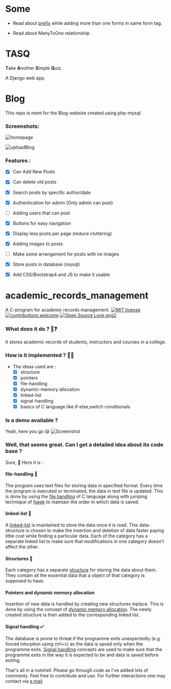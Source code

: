 
# Some 

* Read about [prefix](https://stackoverflow.com/questions/226510/django-forms-how-to-use-prefix-parameter) while adding more than one forms in same form tag.

* Read about ManyToOne relationship


# TASQ
<strong>T</strong>ake <strong>A</strong>nother <strong>S</strong>imple <strong>Q</strong>uiz.

A Django web app.

# Blog
This repo is ment for the Blog-website created using php-mysql.

### Screenshots:
![homepage](https://user-images.githubusercontent.com/46635452/70455800-ec694e00-1ad2-11ea-8bde-8004cf1c35a5.png)
<br>

![uploadBlog](https://user-images.githubusercontent.com/46635452/70455464-63521700-1ad2-11ea-9118-15da356c2e42.png)



### Features :
- [x] Can Add New Posts
- [x] Can delete old posts
- [x] Search posts by specific author/date
- [x] Authentication for admin (Only admin can post)
- [ ] Adding users that can post
- [x] Buttons for easy navigation
- [x] Display less posts per page (reduce cluttering)
- [x] Adding images to posts
- [ ] Make some arrangement for posts with no images
- [x] Store posts in database (mysql)
- [x] Add CSS/Bootstrap4 and JS to make it usable


# academic_records_management
A C-program for academic records management. [![MIT license](https://img.shields.io/badge/License-MIT-blue.svg)](https://lbesson.mit-license.org/) [![contributions welcome](https://img.shields.io/badge/contributions-welcome-brightgreen.svg?style=flat)](https://github.com/dwyl/esta/issues) [![Open Source Love png2](https://badges.frapsoft.com/os/v2/open-source.png?v=103)](https://github.com/ellerbrock/open-source-badges/)

### What does it do ?  :thinking:❓
It stores academic records of students, instructors and courses in a college.

### How is it implemented ? :man_shrugging:
- The ideas used are :
	- [x] structure
	- [x] pointers
	- [x] file-handling
	- [x] dynamic-memory allocation
	- [x] linked-list
	- [x] signal-handling
	- [x] basics of C language like if-else,switch conditionals

### Is a demo available ?
Yeah, here you go :smiley: 
![Screenshot](https://user-images.githubusercontent.com/46635452/61709077-f977e180-ad6b-11e9-9239-b5ffacee1c12.png)

### Well, that seems great. Can I get a detailed idea about its code base ?
Sure, :cowboy_hat_face: Here it is :


#### file-handling 	:open_file_folder:
The program uses text files for storing data in specified format. Every time the program is executed or terminated, the data in text file is updated. This is done by using the [file handling](https://www.geeksforgeeks.org/basics-file-handling-c/) of C language along with jumping technique of [fseek](https://www.geeksforgeeks.org/fseek-in-c-with-example/) to maintain the order in which data is saved. 



#### linked-list :link:
A [linked-list](https://www.geeksforgeeks.org/linked-list-set-1-introduction/) is maintained to store the data once it is read. This data-structure is chosen to make the insertion and deletion of data faster paying little cost while finding a particular data. Each of the category has a separate linked list to make sure that modifications in one category doesn't affect the other.



#### Structures :paperclip:
Each category has a separate [structure](https://www.geeksforgeeks.org/structures-c/) for storing the data about them. They contain all the essential data that a object of that category is supposed to have.



#### Pointers and dynamic memory allocation
Insertion of new data is handled by creating new structures inplace. This is done by using the concept of [dynamic memory allocation](https://www.geeksforgeeks.org/dynamic-memory-allocation-in-c-using-malloc-calloc-free-and-realloc/). The newly created structure is then added to the corresponding linked list.



#### Signal handling :white_check_mark:
The database is prone to threat if the programme exits unexpectedly (e.g. forced inturption using ctrl+c) as the data is saved only when the programme exits. [Signal handling](https://www.geeksforgeeks.org/write-a-c-program-that-doesnt-terminate-when-ctrlc-is-pressed/) concepts are used to make sure that the programme exits in the way it is expected to be and data is saved before exiting.

That's all in a nutshell. Please go through code as I've added lots of comments. Feel free to contribute and use. For further interactions one may contact via [e mail](harshraj22aug@gmail.com)
